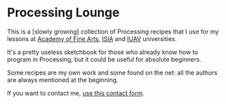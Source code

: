 Processing Lounge
=================

This is a [slowly growing] collection of Processing recipes that I use for my lessons at [Academy of Fine Arts](http://www.accademiadiurbino.it), [ISIA](http://isiaurbino.net) and [IUAV](http://www.iuav.it/) universities.

It's a pretty useless sketchbook for those who already know how to program in Processing, but it could be useful for absolute beginners.

Some recipes are my own work and some found on the net: all the authors are always mentioned at the beginning.

If you want to contact me, [use this contact form](http://davideriboli.net/void/?page_id=340).
